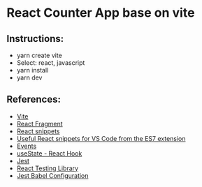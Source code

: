 # React Counter App base on vite

## Instructions:
- yarn create vite
- Select: react, javascript
- yarn install
- yarn dev


## References:
- [Vite](https://vitejs.dev/)
- [React Fragment](https://reactjs.org/docs/fragments.html)
- [React snippets](https://www.cesarguerra.mx/remover-el-import-de-react-from-react-al-usar-los-snippets-de-es7-react-redux-react-native-snippets/)
- [Useful React snippets for VS Code from the ES7 extension](https://medium.com/@tara.kelly16/useful-react-snippets-for-vs-code-from-the-es7-extension-5b22ffc60f0c)
- [Events](https://es.reactjs.org/docs/events.html) 
- [useState  - React Hook](https://es.reactjs.org/docs/hooks-intro.html)
- [Jest](https://jestjs.io/)
- [React Testing Library](https://testing-library.com/docs/react-testing-library/intro/)
- [Jest Babel Configuration](https://jestjs.io/docs/getting-started)